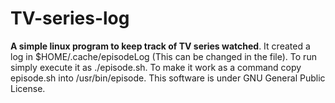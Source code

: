 # TV-series-log
**A simple linux program to keep track of TV series watched**. It created a log in $HOME/.cache/episodeLog (This can be changed in the file). 
To run simply execute it as ./episode.sh. To make it work as a command copy episode.sh into /usr/bin/episode.
This software is under GNU General Public License.
